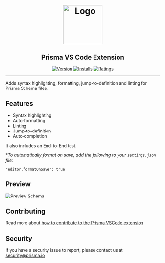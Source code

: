 <h1 align="center"><img src="https://github.com/prisma/vscode/raw/master/../packages/vscode/logo_white.png" alt="Logo" height="128" /></h1>
<h2 align="center">Prisma VS Code Extension</h2>
<div align="center">

[![Version](https://vsmarketplacebadge.apphb.com/version/prisma.Prisma.svg)](https://marketplace.visualstudio.com/items?itemName=Prisma.prisma)
[![Installs](https://vsmarketplacebadge.apphb.com/installs/prisma.Prisma.svg)](https://marketplace.visualstudio.com/items?itemName=Prisma.prisma)
[![Ratings](https://vsmarketplacebadge.apphb.com/rating/prisma.Prisma.svg)](https://marketplace.visualstudio.com/items?itemName=Prisma.prisma)

</div>
<hr>
Adds syntax highlighting, formatting, jump-to-definition and linting for Prisma Schema files.

## Features

* Syntax highlighting
* Auto-formatting
* Linting
* Jump-to-definition
* Auto-completion

It also includes an End-to-End test.

**To automatically format on save, add the following to your `settings.json` file:*
```
"editor.formatOnSave": true
```

## Preview

![Preview Schema](https://i.imgur.com/W80iRwE.png)

## Contributing

Read more about [how to contribute to the Prisma VSCode extension](https://github.com/prisma/vscode/blob/master/../packages/vscode/CONTRIBUTING.md)

## Security

If you have a security issue to report, please contact us at [security@prisma.io](https://github.com/prisma/vscode/blob/master/mailto:security@prisma.io?subject=[GitHub]%20Prisma%202%20Security%20Report%20VSCode)
